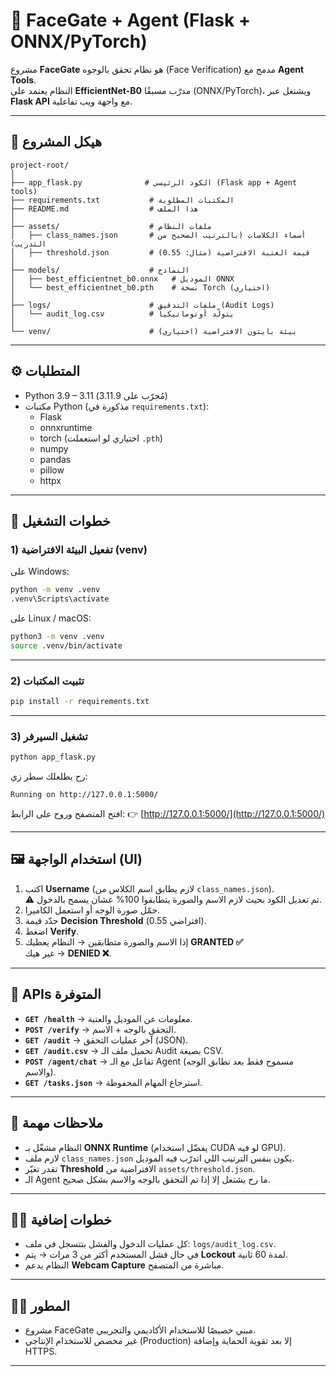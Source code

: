 # 🔐 FaceGate + Agent (Flask + ONNX/PyTorch)

مشروع **FaceGate** هو نظام تحقق بالوجوه (Face Verification) مدمج مع **Agent Tools**.  
النظام يعتمد على **EfficientNet-B0** مدرّب مسبقًا (ONNX/PyTorch)، ويشتغل عبر **Flask API** مع واجهة ويب تفاعلية.

---

## 📂 هيكل المشروع
```
project-root/
│
├── app_flask.py              # الكود الرئيسي (Flask app + Agent tools)
├── requirements.txt           # المكتبات المطلوبة
├── README.md                  # هذا الملف
│
├── assets/                    # ملفات النظام
│   ├── class_names.json       # أسماء الكلاسات (بالترتيب الصحيح من التدريب)
│   ├── threshold.json         # قيمة العتبة الافتراضية (مثال: 0.55)
│
├── models/                    # النماذج
│   ├── best_efficientnet_b0.onnx   # الموديل ONNX
│   └── best_efficientnet_b0.pth    # نسخة Torch (اختياري)
│
├── logs/                      # ملفات التدقيق (Audit Logs)
│   └── audit_log.csv          # يتولّد أوتوماتيكياً
│
└── venv/                      # بيئة بايثون الافتراضية (اختياري)
```

---

## ⚙️ المتطلبات
- Python 3.9 – 3.11 (مُجرّب على 3.11.9)
- مكتبات Python (مذكورة في `requirements.txt`):
  - Flask
  - onnxruntime
  - torch (اختياري لو استعملت `.pth`)
  - numpy
  - pandas
  - pillow
  - httpx

---

## 🚀 خطوات التشغيل

### 1) تفعيل البيئة الافتراضية (venv)
على Windows:
```bash
python -m venv .venv
.venv\Scripts\activate
```

على Linux / macOS:
```bash
python3 -m venv .venv
source .venv/bin/activate
```

---

### 2) تثبيت المكتبات
```bash
pip install -r requirements.txt
```

---

### 3) تشغيل السيرفر
```bash
python app_flask.py
```

رح يطلعلك سطر زي:
```
Running on http://127.0.0.1:5000/
```

افتح المتصفح وروح على الرابط:
👉 [http://127.0.0.1:5000/](http://127.0.0.1:5000/)

---

## 🖼️ استخدام الواجهة (UI)

1. اكتب **Username** (لازم يطابق اسم الكلاس من `class_names.json`).  
   ⚠️ تم تعديل الكود بحيث لازم الاسم والصورة يتطابقوا 100% عشان يسمح بالدخول.  
2. حمّل صورة الوجه أو استعمل الكاميرا.  
3. حدّد قيمة **Decision Threshold** (افتراضي 0.55).  
4. اضغط **Verify**.  
5. إذا الاسم والصورة متطابقين → النظام يعطيك **GRANTED ✅**  
   غير هيك → **DENIED ❌**.

---

## 📑 APIs المتوفرة

- **`GET /health`** → معلومات عن الموديل والعتبة.
- **`POST /verify`** → التحقق بالوجه + الاسم.
- **`GET /audit`** → آخر عمليات التحقق (JSON).
- **`GET /audit.csv`** → تحميل ملف الـ Audit بصيغة CSV.
- **`POST /agent/chat`** → تفاعل مع الـ Agent (مسموح فقط بعد تطابق الوجه والاسم).
- **`GET /tasks.json`** → استرجاع المهام المحفوظة.

---

## 🧠 ملاحظات مهمة
- النظام مشغّل بـ **ONNX Runtime** (يفضّل استخدام CUDA لو فيه GPU).  
- لازم ملف `class_names.json` يكون بنفس الترتيب اللي اتدرّب فيه الموديل.  
- تقدر تغيّر **Threshold** الافتراضية من `assets/threshold.json`.  
- الـ Agent ما رح يشتغل إلا إذا تم التحقق بالوجه والاسم بشكل صحيح.  

---

## 👨‍💻 خطوات إضافية
- كل عمليات الدخول والفشل بتتسجل في ملف: `logs/audit_log.csv`.  
- في حال فشل المستخدم أكثر من 3 مرات → يتم **Lockout** لمدة 60 ثانية.  
- النظام يدعم **Webcam Capture** مباشرة من المتصفح.  

---

## 👨‍🔬 المطور
- مشروع FaceGate مبني خصيصًا للاستخدام الأكاديمي والتجريبي.  
- غير مخصص للاستخدام الإنتاجي (Production) إلا بعد تقوية الحماية وإضافة HTTPS.  

---
